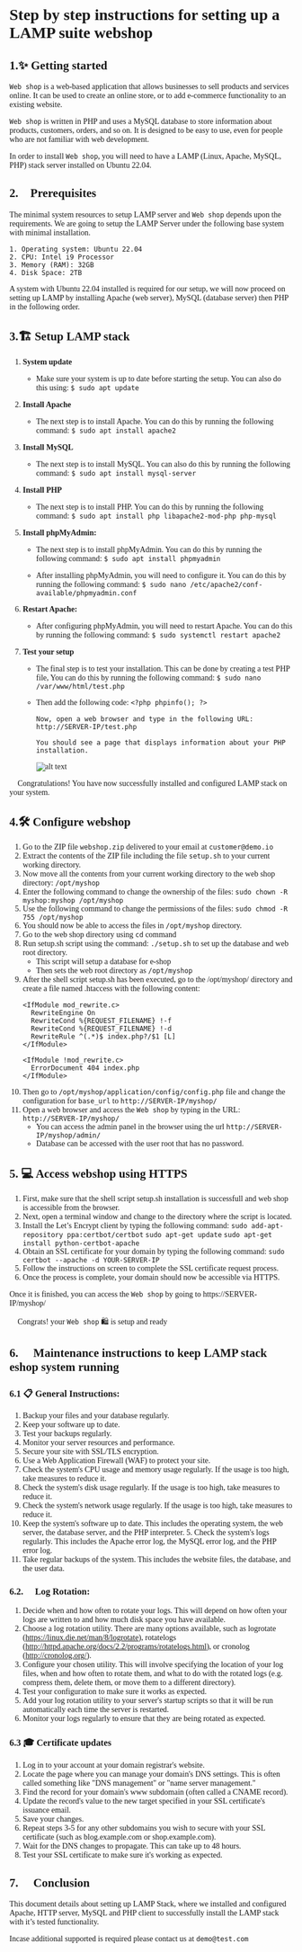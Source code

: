 <span style="font-family:Merriweather;">

# Step by step instructions for setting up a LAMP suite webshop

## 1.✨ Getting started

`Web shop` is a web-based application that allows businesses to sell products and services online. It can be used to create an online store, or to add e-commerce functionality to an existing website.

`Web shop` is written in PHP and uses a MySQL database to store information about products, customers, orders, and so on. It is designed to be easy to use, even for people who are not familiar with web development.

In order to install `Web shop`, you will need to have a LAMP (Linux, Apache, MySQL, PHP) stack server installed on Ubuntu 22.04. 
## 2. 📝Prerequisites
The minimal system resources to setup LAMP server and `Web shop` depends upon the requirements. We are going to setup the LAMP Server under the following base system with minimal installation.


    1. Operating system: Ubuntu 22.04
    2. CPU: Intel i9 Processor
    3. Memory (RAM): 32GB
    4. Disk Space: 2TB

A system with Ubuntu 22.04 installed is required for our setup, we will now proceed on setting up LAMP by installing Apache (web server), MySQL (database server) then PHP in the following order.

## 3.🏗️ Setup LAMP stack
1. **System update**
   - Make sure your system is up to date before starting the setup. You can also do this using: `$ sudo apt update`

2. **Install Apache** 
   - The next step is to install Apache. You can do this by running the following command: `$ sudo apt install apache2`

3. **Install MySQL** 
   - The next step is to install MySQL. You can also do this by running the following command: `$ sudo apt install mysql-server`

4. **Install PHP** 
   - The next step is to install PHP. You can do this by running the following command: `$ sudo apt install php libapache2-mod-php php-mysql`

5. **Install phpMyAdmin:** 
   - The next step is to install phpMyAdmin. You can do this by running the following command: `$ sudo apt install phpmyadmin`
  
   - After installing phpMyAdmin, you will need to configure it. You can do this by running the following command: `$ sudo nano /etc/apache2/conf-available/phpmyadmin.conf`

6. **Restart Apache:** 
   - After configuring phpMyAdmin, you will need to restart Apache. You can do this by running the following command: `$ sudo systemctl restart apache2`

7.  **Test your setup**
    - The final step is to test your installation. This can be done by creating a test PHP file, You can do this by running the following command: `$ sudo nano /var/www/html/test.php` 
    - Then add the following code: `<?php phpinfo(); ?>` 
        >
   
  
          Now, open a web browser and type in the following URL: http://SERVER-IP/test.php

          You should see a page that displays information about your PHP installation.

          
         ![alt text](PHP.png)
         
🎉 Congratulations! You have now successfully installed and configured LAMP stack on your system. 🎉 
## 4.🛠️ Configure webshop 
1. Go to the ZIP file `webshop.zip` delivered to your email at `customer@demo.io` 
2. Extract the contents of the ZIP file including the file `setup.sh` to your current working directory.
3. Now move all the contents from your current working directory to the web shop directory: `/opt/myshop` 
4. Enter the following command to change the ownership of the files: `sudo chown -R myshop:myshop /opt/myshop` 
5. Use the following command to change the permissions of the files: `sudo chmod -R 755 /opt/myshop`
6. You should now be able to access the files in `/opt/myshop` directory.
7. Go to the web shop directory using `cd` command 
8. Run setup.sh script using the command: `./setup.sh` to set up the database and web root directory.
   - This script will setup a database for e-shop
   - Then sets the web root directory as `/opt/myshop` 
9. After the shell script setup.sh has been executed, go to the /opt/myshop/ directory and create a file named .htaccess with the following content:
   > 
    ```
    <IfModule mod_rewrite.c>
      RewriteEngine On
      RewriteCond %{REQUEST_FILENAME} !-f
      RewriteCond %{REQUEST_FILENAME} !-d
      RewriteRule ^(.*)$ index.php?/$1 [L]
    </IfModule>

    <IfModule !mod_rewrite.c>
      ErrorDocument 404 index.php
    </IfModule>
    ``` 
10. Then go to `/opt/myshop/application/config/config.php` file and change the configuration for `base_url` to `http://SERVER-IP/myshop/` 
11. Open a web browser and access the `Web shop` by typing in the URL: `http://SERVER-IP/myshop/`
       - You can access the admin panel in the browser using the url `http://SERVER-IP/myshop/admin/`
       - Database can be accessed with the user root that has no password. 

## 5. 💻 Access webshop using HTTPS
1. First, make sure that the shell script setup.sh installation is successfull and web shop is accessible from the browser. 
2. Next, open a terminal window and change to the directory where the script is located. 
3. Install the Let’s Encrypt client by typing the following command: 
`sudo add-apt-repository ppa:certbot/certbot`
`sudo apt-get update`
`sudo apt-get install python-certbot-apache`
4. Obtain an SSL certificate for your domain by typing the following command:
`sudo certbot --apache -d YOUR-SERVER-IP`
5. Follow the instructions on screen to complete the SSL certificate request process.
6. Once the process is complete, your domain should now be accessible via HTTPS.

Once it is finished, you can access the `Web shop` by going to https://SERVER-IP/myshop/

🎉 Congrats! your `Web shop` 🛍️ is setup and ready 🎉

## 6. 📘 Maintenance instructions to keep LAMP stack eshop system running
### 6.1 📋 General Instructions:
1. Backup your files and your database regularly. 
2. Keep your software up to date. 
3. Test your backups regularly. 
4. Monitor your server resources and performance. 
5. Secure your site with SSL/TLS encryption. 
6. Use a Web Application Firewall (WAF) to protect your site.
7. Check the system's CPU usage and memory usage regularly. If the usage is too high, take measures to reduce it. 
8. Check the system's disk usage regularly. If the usage is too high, take measures to reduce it. 
9. Check the system's network usage regularly. If the usage is too high, take measures to reduce it. 
10. Keep the system's software up to date. This includes the operating system, the web server, the database server, and the PHP interpreter. 5. Check the system's logs regularly. This includes the Apache error log, the MySQL error log, and the PHP error log. 
11. Take regular backups of the system. This includes the website files, the database, and the user data.

### 6.2. 🔁 Log Rotation:
1. Decide when and how often to rotate your logs. This will depend on how often your logs are written to and how much disk space you have available. 
2. Choose a log rotation utility. There are many options available, such as logrotate (https://linux.die.net/man/8/logrotate), rotatelogs (http://httpd.apache.org/docs/2.2/programs/rotatelogs.html), or cronolog (http://cronolog.org/). 
3. Configure your chosen utility. This will involve specifying the location of your log files, when and how often to rotate them, and what to do with the rotated logs (e.g. compress them, delete them, or move them to a different directory). 
4. Test your configuration to make sure it works as expected. 
5. Add your log rotation utility to your server's startup scripts so that it will be run automatically each time the server is restarted. 
6. Monitor your logs regularly to ensure that they are being rotated as expected.

### 6.3 🎓 Certificate updates 
1. Log in to your account at your domain registrar's website. 
2. Locate the page where you can manage your domain's DNS settings. This is often called something like "DNS management" or "name server management." 
3. Find the record for your domain's www subdomain (often called a CNAME record). 
4. Update the record's value to the new target specified in your SSL certificate's issuance email. 
5. Save your changes. 
6. Repeat steps 3-5 for any other subdomains you wish to secure with your SSL certificate (such as blog.example.com or shop.example.com).
7. Wait for the DNS changes to propagate. This can take up to 48 hours. 
8. Test your SSL certificate to make sure it's working as expected.

## 7. 🤝 Conclusion
This document details about setting up LAMP Stack, where we installed and configured Apache, HTTP server, MySQL and PHP client to successfully install the LAMP stack with it’s tested functionality.  

Incase additional supported is required please contact us at `demo@test.com`

</span>